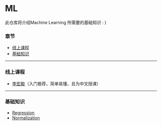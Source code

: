 # ML
此仓库将介绍Machine Learning 所需要的基础知识 : )

### 章节
- [线上课程](#courses)
- [基础知识](#basic)

****
### <div id='courses'>线上课程</div>

- [李宏毅](https://www.youtube.com/watch?v=CXgbekl66jc&list=PLJV_el3uVTsPy9oCRY30oBPNLCo89yu49&index=1)（入门极荐，简单易懂，且为中文授课）

****
### <div id='basic'>基础知识</div>
<!-- **** -->
* [Regression](md/linear_regression.md)
* [Normalization](md/normalization.md)

